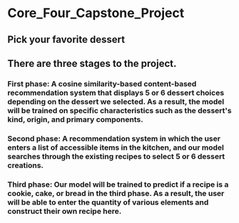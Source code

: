 # Core_Four_Capstone_Project

## Pick your favorite dessert

## There are three stages to the project.

### First phase: A cosine similarity-based content-based recommendation system that displays 5 or 6 dessert choices depending on the dessert we selected. As a result, the model will be trained on specific characteristics such as the dessert's kind, origin, and primary components.

### Second phase: A recommendation system in which the user enters a list of accessible items in the kitchen, and our model searches through the existing recipes to select 5 or 6 dessert creations.

### Third phase: Our model will be trained to predict if a recipe is a cookie, cake, or bread in the third phase. As a result, the user will be able to enter the quantity of various elements and construct their own recipe here.
